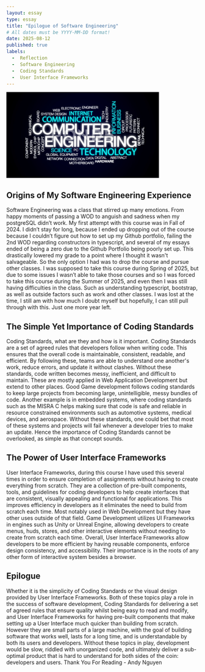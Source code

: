```yaml
---
layout: essay
type: essay
title: "Epilogue of Software Engineering"
# All dates must be YYYY-MM-DD format!
date: 2025-08-12
published: true
labels:
  -  Reflection
  -  Software Engineering
  -  Coding Standards
  -  User Interface Frameworks
---
```


<img src="/img/SoftwareEngineeringWall.jpg" alt="Collage of Software Engineering Words" width="400">

## Origins of My Software Engineering Experience

Software Engineering was a class that stirred up many emotions.
From happy moments of passing a WOD to anguish and sadness when my postgreSQL didn’t work. 
My first attempt with this course was in Fall of 2024.
I didn’t stay for long, because I ended up dropping out of the course because I couldn’t figure out how to set up my Github portfolio, 
failing the 2nd WOD regarding constructors in typescript, and several of my essays ended of being a zero due to the Github Portfolio being poorly set up. 
This drastically lowered my grade to a point where I thought it wasn't salvageable. 
So the only option I had was to drop the course and pursue other classes. 
I was supposed to take this course during Spring of 2025, 
but due to some issues I wasn’t able to take those courses and so I was forced to take this course during the Summer of 2025, 
and even then I was still having difficulties in the class.
Such as understanding typescript, bootstrap, as well as outside factors such as work and other classes. 
I was lost at the time, I still am with how much I doubt myself but hopefully, I can still pull through with this. Just one more year left.

## The Simple Yet Importance of Coding Standards

Coding Standards, what are they and how is it important. Coding Standards are a set of agreed rules that developers follow when writing code. 
This ensures that the overall code is maintainable, consistent, readable, and efficient. 
By following these, teams are able to understand one another's work, reduce errors, and update it without clashes. 
Without these standards, code written becomes messy, inefficient, and difficult to maintain. 
These are mostly applied in Web Application Development but extend to other places. 
Good Game development follows coding standards to keep large projects from becoming large, unintelligible, messy bundles of code.
Another example is in embedded systems, where coding standards such as the MISRA C helps making sure that code is safe and reliable 
in resource constrained environments such as automotive systems, medical devices, and aerospace. Without these standards, one could bet that most of these systems and projects will fail whenever a developer tries to make an update. 
Hence the importance of Coding Standards cannot be overlooked, as simple as that concept sounds. 

## The Power of User Interface Frameworks

User Interface Frameworks, during this course I have used this several times in order to ensure completion of assignments without having to create everything from scratch. 
They are a collection of pre-built components, tools, and guidelines for coding developers to help create interfaces that are consistent, visually appealing and functional for applications. 
This improves efficiency in developers as it eliminates the need to build from scratch each time. Most notably used in Web Development but they have other uses outside of that field. 
Game Development utilizes UI Frameworks in engines such as Unity or Unreal Engine, allowing developers to create menus, huds, stores, and other interactive elements without needing to create from scratch each time. 
Overall, User Interface Frameworks allow developers to be more efficient by having reusable components, enforce design consistency, and accessibility. 
Their importance is in the roots of any other form of interactive system besides a browser. 

## Epilogue 

Whether it is the simplicity of Coding Standards or the visual design provided by User Interface Frameworks. 
Both of these topics play a role in the success of software development, 
Coding Standards for delivering a set of agreed rules that ensure quality whilst being easy to read and modify, 
and User Interface Frameworks for having pre-built components that make setting up a User Interface much quicker than building from scratch.
However they are small parts of a large machine, with the goal of building software that works well, lasts for a long time, and is understandable by both its users and developers. 
Without these topics in play, development would be slow, riddled with unorganized code, and ultimately deliver a sub-optimal product that is hard to understand for both sides of the coin: developers and users. Thank You For Reading - Andy Nguyen
